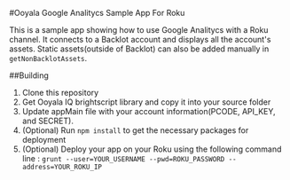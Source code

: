 #Ooyala Google Analitycs Sample App For Roku

This is a sample app showing how to use Google Analitycs with a Roku channel. It connects to a Backlot account and displays all the account's assets. Static assets(outside of Backlot) can also be added manually in `getNonBacklotAssets`.


##Building

1.	Clone this repository 
2.	Get Ooyala IQ brightscript library and copy it into your source folder
3.	Update appMain file with your account information(PCODE, API_KEY, and SECRET).
4.	(Optional) Run `npm install` to get the necessary packages for deployment
5.	(Optional) Deploy your app on your Roku using the following command line : `grunt --user=YOUR_USERNAME --pwd=ROKU_PASSWORD --address=YOUR_ROKU_IP`

